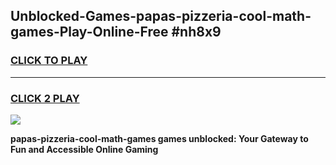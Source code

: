 
## Unblocked-Games-papas-pizzeria-cool-math-games-Play-Online-Free #nh8x9
<h3>
<a href="https://us.freeplayer.one?title=papas-pizzeria-cool-math-games&ref=10M">CLICK TO PLAY</a></h3>
<hr>

<h3>
<a href="https://us.freeplayer.one?title=papas-pizzeria-cool-math-games&ref=10M">CLICK 2 PLAY</a>
  
</h3>

<a href="https://us.freeplayer.one?title=papas-pizzeria-cool-math-games&ref=10M"><img src="https://clearcache.store/games.png"></a>


**papas-pizzeria-cool-math-games games unblocked: Your Gateway to Fun and Accessible Online Gaming**

